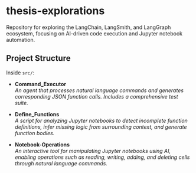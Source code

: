 # thesis-explorations

Repository for exploring the LangChain, LangSmith, and LangGraph ecosystem, focusing on AI-driven code execution and Jupyter notebook automation.

## Project Structure

Inside `src/`:

- **Command_Executor**  
  *An agent that processes natural language commands and generates corresponding JSON function calls. Includes a comprehensive test suite.*

- **Define_Functions**  
  *A script for analyzing Jupyter notebooks to detect incomplete function definitions, infer missing logic from surrounding context, and generate function bodies.*

- **Notebook-Operations**  
  *An interactive tool for manipulating Jupyter notebooks using AI, enabling operations such as reading, writing, adding, and deleting cells through natural language commands.*
